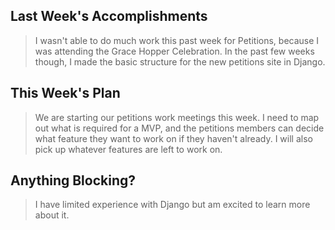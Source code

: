 ## Last Week's Accomplishments

> I wasn't able to do much work this past week for Petitions, because I was attending the Grace Hopper Celebration. In the past few weeks though, I made the basic structure for the new petitions site in Django.   

## This Week's Plan

> We are starting our petitions work meetings this week. I need to map out what is required for a MVP, and the petitions members can decide what feature they want to work on if they haven't already. I will also pick up whatever features are left to work on. 

## Anything Blocking?

> I have limited experience with Django but am excited to learn more about it.
